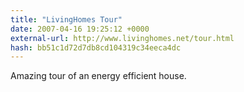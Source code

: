 ```yaml
---
title: "LivingHomes Tour"
date: 2007-04-16 19:25:12 +0000
external-url: http://www.livinghomes.net/tour.html
hash: bb51c1d72d7db8cd104319c34eeca4dc
---
```


Amazing tour of an energy efficient house.

